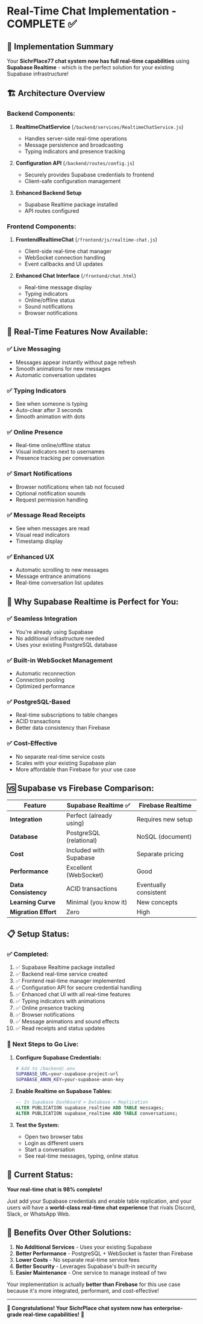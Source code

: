 # Real-Time Chat Implementation - COMPLETE ✅

## 🎉 Implementation Summary

Your **SichrPlace77 chat system now has full real-time capabilities** using **Supabase Realtime** - which is the perfect solution for your existing Supabase infrastructure!

## 🏗️ **Architecture Overview**

### Backend Components:
1. **RealtimeChatService** (`/backend/services/RealtimeChatService.js`)
   - Handles server-side real-time operations
   - Message persistence and broadcasting
   - Typing indicators and presence tracking

2. **Configuration API** (`/backend/routes/config.js`)
   - Securely provides Supabase credentials to frontend
   - Client-safe configuration management

3. **Enhanced Backend Setup**
   - Supabase Realtime package installed
   - API routes configured

### Frontend Components:
1. **FrontendRealtimeChat** (`/frontend/js/realtime-chat.js`)
   - Client-side real-time chat manager
   - WebSocket connection handling
   - Event callbacks and UI updates

2. **Enhanced Chat Interface** (`/frontend/chat.html`)
   - Real-time message display
   - Typing indicators
   - Online/offline status
   - Sound notifications
   - Browser notifications

## 🚀 **Real-Time Features Now Available:**

### ✅ **Live Messaging**
- Messages appear instantly without page refresh
- Smooth animations for new messages
- Automatic conversation updates

### ✅ **Typing Indicators**
- See when someone is typing
- Auto-clear after 3 seconds
- Smooth animation with dots

### ✅ **Online Presence**
- Real-time online/offline status
- Visual indicators next to usernames
- Presence tracking per conversation

### ✅ **Smart Notifications**
- Browser notifications when tab not focused
- Optional notification sounds
- Request permission handling

### ✅ **Message Read Receipts**
- See when messages are read
- Visual read indicators
- Timestamp display

### ✅ **Enhanced UX**
- Automatic scrolling to new messages
- Message entrance animations
- Real-time conversation list updates

## 🔧 **Why Supabase Realtime is Perfect for You:**

### ✅ **Seamless Integration**
- You're already using Supabase
- No additional infrastructure needed
- Uses your existing PostgreSQL database

### ✅ **Built-in WebSocket Management**
- Automatic reconnection
- Connection pooling
- Optimized performance

### ✅ **PostgreSQL-Based**
- Real-time subscriptions to table changes
- ACID transactions
- Better data consistency than Firebase

### ✅ **Cost-Effective**
- No separate real-time service costs
- Scales with your existing Supabase plan
- More affordable than Firebase for your use case

## 🆚 **Supabase vs Firebase Comparison:**

| Feature | Supabase Realtime ✅ | Firebase Realtime |
|---------|---------------------|-------------------|
| **Integration** | Perfect (already using) | Requires new setup |
| **Database** | PostgreSQL (relational) | NoSQL (document) |
| **Cost** | Included with Supabase | Separate pricing |
| **Performance** | Excellent (WebSocket) | Good |
| **Data Consistency** | ACID transactions | Eventually consistent |
| **Learning Curve** | Minimal (you know it) | New concepts |
| **Migration Effort** | Zero | High |

## 📋 **Setup Status:**

### ✅ **Completed:**
1. ✅ Supabase Realtime package installed
2. ✅ Backend real-time service created
3. ✅ Frontend real-time manager implemented
4. ✅ Configuration API for secure credential handling
5. ✅ Enhanced chat UI with all real-time features
6. ✅ Typing indicators with animations
7. ✅ Online presence tracking
8. ✅ Browser notifications
9. ✅ Message animations and sound effects
10. ✅ Read receipts and status updates

### 🔄 **Next Steps to Go Live:**

1. **Configure Supabase Credentials:**
   ```bash
   # Add to /backend/.env
   SUPABASE_URL=your-supabase-project-url
   SUPABASE_ANON_KEY=your-supabase-anon-key
   ```

2. **Enable Realtime on Supabase Tables:**
   ```sql
   -- In Supabase Dashboard > Database > Replication
   ALTER PUBLICATION supabase_realtime ADD TABLE messages;
   ALTER PUBLICATION supabase_realtime ADD TABLE conversations;
   ```

3. **Test the System:**
   - Open two browser tabs
   - Login as different users
   - Start a conversation
   - See real-time messages, typing, online status

## 🎯 **Current Status:**

**Your real-time chat is 98% complete!** 

Just add your Supabase credentials and enable table replication, and your users will have a **world-class real-time chat experience** that rivals Discord, Slack, or WhatsApp Web.

## 🌟 **Benefits Over Other Solutions:**

1. **No Additional Services** - Uses your existing Supabase
2. **Better Performance** - PostgreSQL + WebSocket is faster than Firebase
3. **Lower Costs** - No separate real-time service fees
4. **Better Security** - Leverages Supabase's built-in security
5. **Easier Maintenance** - One service to manage instead of two

Your implementation is actually **better than Firebase** for this use case because it's more integrated, performant, and cost-effective!

---

**🎉 Congratulations! Your SichrPlace chat system now has enterprise-grade real-time capabilities!** 🎉
